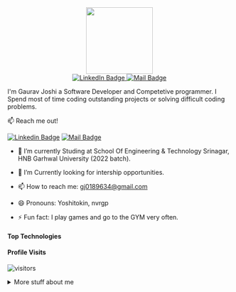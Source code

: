 <div id="header" align="center">
<img src="https://media.giphy.com/media/M9gbBd9nbDrOTu1Mqx/giphy.gif"/ width="150px">
<div id="badges">
<a href="https://www.linkedin.com/in/gaurav-joshi-a41686150/">
<img src="https://img.shields.io/badge/LinkedIn-blue?style=for-the-badge&logo=linkedin&logoColor=white" alt="LinkedIn Badge"/>
</a>
<a href="your-email">
<img src="https://img.shields.io/badge/-gaurav-c0392b?style=for-the-badge&labelColor=c0392b&logo=gmail&logoColor=white" alt="Mail Badge"/>
</a>
</div>
</div>

<img id="badges" src="https://komarev.com/ghpvc/?username=Gaurav-99&style=flat-square&color=blue" alt=""/>



I'm Gaurav Joshi a Software Developer and Competetive programmer. I Spend most of time coding outstanding projects or solving difficult coding problems.

:mailbox: Reach me out!

 [![Linkedin Badge](https://img.shields.io/badge/-Gaurav-0e76a8?style=flat&labelColor=0e76a8&logo=linkedin&logoColor=white)](https://www.linkedin.com/in/gaurav-joshi-a41686150/) [![Mail Badge](https://img.shields.io/badge/-gaurav-c0392b?style=flat&labelColor=c0392b&logo=gmail&logoColor=white)](mailto:gj0189634@gmail.com)

<!-- TODO: Add last video link -->

- 🔭 I’m currently Studing at School Of Engineering & Technology Srinagar, HNB Garhwal University (2022 batch).

- 🤔 I’m Currently looking for intership opportunities.
- 📫 How to reach me: gj0189634@gmail.com
- 😄 Pronouns: Yoshitokin, nvrgp
- ⚡ Fun fact: I play games and go to the GYM very often.

#### Top Technologies

<!-- TODO: Make technologies links takes you to repositories -->


#### Profile Visits 

![visitors](https://visitor-badge.glitch.me/badge?page_id=Gaurav-99.Gaurav-99)


 
<details>
<summary>
  More stuff about me
</summary>

<br>

#### Coding Stats

 ###

#### Github Stats

![Gaurav's github stats](https://github-readme-stats.vercel.app/api?username=Gaurav-99&count_private=true&theme=tokyonight&hide=contribs,prs)

</details>
